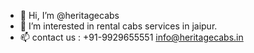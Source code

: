 - 👋 Hi, I’m @heritagecabs
- 👀 I’m interested in rental cabs services in jaipur.
- 📫 contact us : +91-9929655551  info@heritagecabs.in

<!---
heritagecabsjaipur/heritagecabsjaipur is a ✨ special ✨ repository because its `README.md` (this file) appears on your GitHub profile.
You can click the Preview link to take a look at your changes.
--->

